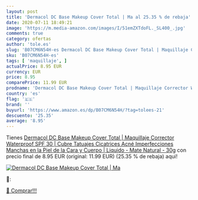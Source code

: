 ```yaml
---
layout: post
title: 'Dermacol DC Base Makeup Cover Total | Ma al 25.35 % de rebaja'
date: 2020-07-11 18:49:21
image: 'https://m.media-amazon.com/images/I/51emZXTdoFL._SL400_.jpg'
comments: true
category: ofertas
author: 'tole.es'
slug: 'B07CM6N54H-es Dermacol DC Base Makeup Cover Total | Maquillaje Corrector...'
sku: 'B07CM6N54H-es'
tags: [ 'maquillaje', ]
actualPrice: 8.95 EUR
currency: EUR
price: 8.95
comparePrice: 11.99 EUR
prodname: 'Dermacol DC Base Makeup Cover Total | Maquillaje Corrector Waterproof SPF 30 | Cubre Tatuajes  Cicatrices  Acné  Imperfecciones  Manchas en la Piel de la Cara y Cuerpo | Liquido - Mate Natural - 30g'
country: 'es'
flag: '🇪🇸'
brand: ''
buyurl: 'https://www.amazon.es/dp/B07CM6N54H/?tag=tolees-21'
descuento: '25.35'
average: '8.95'
---
```


Tienes [Dermacol DC Base Makeup Cover Total | Maquillaje Corrector Waterproof SPF 30 | Cubre Tatuajes  Cicatrices  Acné  Imperfecciones  Manchas en la Piel de la Cara y Cuerpo | Liquido - Mate Natural - 30g](https://www.amazon.es/dp/B07CM6N54H/?tag=tolees-21) con precio final de  8.95 EUR (original: 11.99 EUR) (25.35 %  de rebaja) aqui!

[![Dermacol DC Base Makeup Cover Total | Ma](https://m.media-amazon.com/images/I/51emZXTdoFL._SL400_.jpg)](https://www.amazon.es/dp/B07CM6N54H/?tag=tolees-21)

🔎:


[🛒 Comprar!!!](https://www.amazon.es/dp/B07CM6N54H/?tag=tolees-21)
